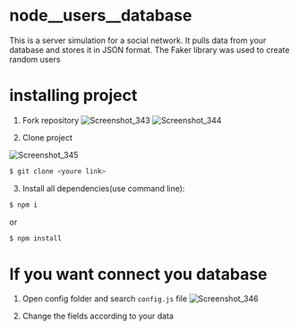 # node__users__database
This is a server simulation for a social network. It pulls data from your database and stores it in JSON format. The Faker library was used to create random users
# installing project
1. Fork repository
![Screenshot_343](https://user-images.githubusercontent.com/104434132/204560917-22c5e742-4e51-4bdc-8926-45dda48aa1bf.png)
![Screenshot_344](https://user-images.githubusercontent.com/104434132/204560966-7c698d0e-1c56-423c-b49c-4f50b95a70b6.png)

2. Clone project

![Screenshot_345](https://user-images.githubusercontent.com/104434132/204563940-4bc19b5d-0b95-4a2c-9292-4e1c59059a0f.png)

  ```sh
  $ git clone <youre link>
  ```
3. Install all dependencies(use command line):
```sh 
$ npm i
``` 
or
```sh
$ npm install
```

# If you want connect you database
1. Open config folder and search ```config.js``` file
![Screenshot_346](https://user-images.githubusercontent.com/104434132/204564989-2fc0be77-f86d-4b71-a730-a886c6094f98.png)

2. Change the fields according to your data



